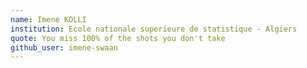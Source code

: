 ```yaml
---
name: Imene KOLLI
institution: Ecole nationale superieure de statistique - Algiers
quote: You miss 100% of the shots you don't take
github_user: imene-swaan
---
```

